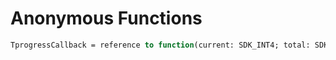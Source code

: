 # Anonymous Functions

```pascal
TprogressCallback = reference to function(current: SDK_INT4; total: SDK_INT4; job: SDK_INT4): SDK_INT4;  //Funktioniert unabhängig von der DLL
```